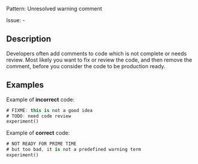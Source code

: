 Pattern: Unresolved warning comment

Issue: -

## Description

Developers often add comments to code which is not complete or needs review. Most likely you want to fix or review the code, and then remove the comment, before you consider the code to be production ready.

## Examples

Example of **incorrect** code:

```dart
# FIXME: this is not a good idea
# TODO: need code review
experiment()
```

Example of **correct** code:

```dart
# NOT READY FOR PRIME TIME
# but too bad, it is not a predefined warning term
experiment()
```
